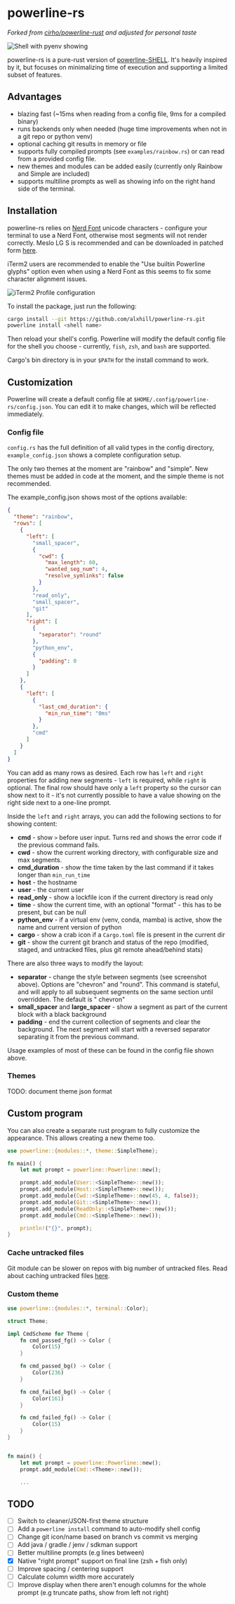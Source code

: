 # powerline-rs

_Forked from [cirho/powerline-rust](https://github.com/cirho/powerline-rust) and adjusted for personal taste_

![Shell with pyenv showing](with_pyenv.png)

powerline-rs is a pure-rust version of [powerline-SHELL](https://github.com/b-ryan/powerline-shell). It's heavily
inspired
by it, but focuses on minimalizing time of execution and supporting a limited subset of features.

## Advantages

- blazing fast (~15ms when reading from a config file, 9ms for a compiled binary)
- runs backends only when needed (huge time improvements when not in a git repo or python venv)
- optional caching git results in memory or file
- supports fully compiled prompts (see `examples/rainbow.rs`) or can read from a provided config file.
- new themes and modules can be added easily (currently only Rainbow and Simple are included)
- supports multiline prompts as well as showing info on the right hand side of the terminal.

## Installation

powerline-rs relies on [Nerd Font](https://www.nerdfonts.com/) unicode characters - configure your terminal to use a
Nerd Font, otherwise most segments will not render correctly. Meslo LG S is recommended and can be
downloaded in patched form [here](https://github.com/ryanoasis/nerd-fonts/releases/download/v3.2.1/Meslo.zip).

iTerm2 users are recommended to enable the "Use builtin Powerline glyphs" option even when using a Nerd Font as this
seems to fix some character alignment issues.

![iTerm2 Profile configuration](iterm_config.png)

To install the package, just run the following:

```bash
cargo install --git https://github.com/alxhill/powerline-rs.git
powerline install <shell name>
```

Then reload your shell's config. Powerline will modify the default config file for the shell you choose - currently,
`fish`, `zsh`, and `bash` are supported.

Cargo's bin directory is in your `$PATH` for the install command to work.

## Customization

Powerline will create a default config file at `$HOME/.config/powerline-rs/config.json`. You can edit it to make
changes, which will be reflected immediately.

### Config file

`config.rs` has the full definition of all valid types in the config directory, `example_config.json` shows a complete
configuration setup.

The only two themes at the moment are "rainbow" and "simple". New themes must be added in code at the moment, and the
simple theme is not recommended.

The example_config.json shows most of the options available:

```json
{
  "theme": "rainbow",
  "rows": [
    {
      "left": [
        "small_spacer",
        {
          "cwd": {
            "max_length": 60,
            "wanted_seg_num": 4,
            "resolve_symlinks": false
          }
        },
        "read_only",
        "small_spacer",
        "git"
      ],
      "right": [
        {
          "separator": "round"
        },
        "python_env",
        {
          "padding": 0
        }
      ]
    },
    {
      "left": [
        {
          "last_cmd_duration": {
            "min_run_time": "0ms"
          }
        },
        "cmd"
      ]
    }
  ]
}
```

You can add as many rows as desired. Each row has `left` and `right` properties for adding new segments - `left` is
required, while `right` is optional. The final row should have only a `left` property so the cursor can show next to
it - it's not currently possible to have a value showing on the right side next to a one-line prompt.

Inside the `left` and `right` arrays, you can add the following sections to for showing content:

* **cmd** - show `>` before user input. Turns red and shows the error code if the previous command fails.
* **cwd** - show the current working directory, with configurable size and max segments.
* **cmd_duration** - show the time taken by the last command if it takes longer than `min_run_time`
* **host** - the hostname
* **user** - the current user
* **read_only** - show a lockfile icon if the current directory is read only
* **time** - show the current time, with an optional "format" - this has to be present, but can be null
* **python_env** - if a virtual env (venv, conda, mamba) is active, show the name and current version of python
* **cargo** - show a crab icon if a `Cargo.toml` file is present in the current dir
* **git** - show the current git branch and status of the repo (modified, staged, and untracked files, plus git remote
  ahead/behind stats)

There are also three ways to modify the layout:

* **separator** - change the style between segments (see screenshot above). Options are "chevron" and "round". This
  command is stateful, and will apply to all subsequent segments on the same section until overridden. The default is "
  chevron"
* **small_spacer** and **large_spacer** - show a segment as part of the current block with a black background
* **padding** - end the current collection of segments and clear the background. The next segment will start with a
  reversed separator separating it from the previous command.

Usage examples of most of these can be found in the config file shown above.

### Themes

TODO: document theme json format

## Custom program

You can also create a separate rust program to fully customize the appearance. This allows creating a new theme too.

```rust
use powerline::{modules::*, theme::SimpleTheme};

fn main() {
    let mut prompt = powerline::Powerline::new();

    prompt.add_module(User::<SimpleTheme>::new());
    prompt.add_module(Host::<SimpleTheme>::new());
    prompt.add_module(Cwd::<SimpleTheme>::new(45, 4, false));
    prompt.add_module(Git::<SimpleTheme>::new());
    prompt.add_module(ReadOnly::<SimpleTheme>::new());
    prompt.add_module(Cmd::<SimpleTheme>::new());

    println!("{}", prompt);
}


```

### Cache untracked files

Git module can be slower on repos with big number of untracked files. Read about caching untracked
files  [here](https://git-scm.com/docs/git-update-index).

### Custom theme

```rust
use powerline::{modules::*, terminal::Color};

struct Theme;

impl CmdScheme for Theme {
    fn cmd_passed_fg() -> Color {
        Color(15)
    }

    fn cmd_passed_bg() -> Color {
        Color(236)
    }

    fn cmd_failed_bg() -> Color {
        Color(161)
    }

    fn cmd_failed_fg() -> Color {
        Color(15)
    }
}


fn main() {
    let mut prompt = powerline::Powerline::new();
    prompt.add_module(Cmd::<Theme>::new());

    ...
```

## TODO

- [ ] Switch to cleaner/JSON-first theme structure
- [ ] Add a `powerline install` command to auto-modify shell config
- [ ] Change git icon/name based on branch vs commit vs merging
- [ ] Add java / gradle / jenv / sdkman support
- [ ] Better multiline prompts (e.g lines between)
- [x] Native "right prompt" support on final line (zsh + fish only)
- [ ] Improve spacing / centering support
- [ ] Calculate column width more accurately
- [ ] Improve display when there aren't enough columns for the whole prompt (e.g truncate paths, show from left not
  right)
